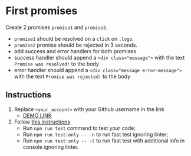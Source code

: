 # First promises

Create 2 promises `promise1` and `promise2`.

- `promise1` should be resolved on a `click` on `.logo`.
- `promise2` promise should be rejected in 3 seconds.
- add success and error handlers for both promises
- success handler should append a `<div class="message">` with the text `Promise was resolved!` to the body
- error handler should append a `<div class="message error-message">` with the text `Promise was rejected!` to the body

## Instructions

1. Replace `<your_account>` with your Github username in the link
   - [DEMO LINK](https://WGoliasz.github.io/js_promise_basic_DOM/)
2. Follow [this instructions](https://mate-academy.github.io/layout_task-guideline/)
   - Run `npm run test` command to test your code;
   - Run `npm run test:only -- -n` to run fast test ignoring linter;
   - Run `npm run test:only -- -l` to run fast test with additional info in console ignoring linter.
